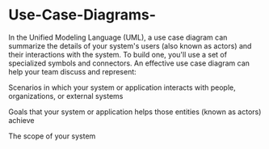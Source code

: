 # Use-Case-Diagrams-
In the Unified Modeling Language (UML), a use case diagram can summarize the details of your system's users (also known as actors) and their interactions with the system. To build one, you'll use a set of specialized symbols and connectors. An effective use case diagram can help your team discuss and represent:

Scenarios in which your system or application interacts with people, organizations, or external systems

Goals that your system or application helps those entities (known as actors) achieve

The scope of your system
